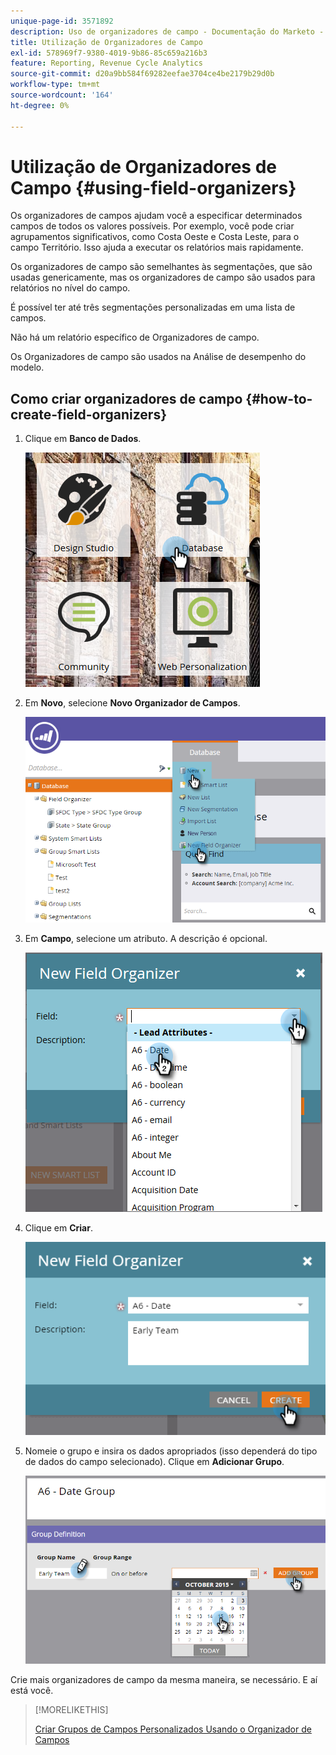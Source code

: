 ```yaml
---
unique-page-id: 3571892
description: Uso de organizadores de campo - Documentação do Marketo - Documentação do produto
title: Utilização de Organizadores de Campo
exl-id: 578969f7-9380-4019-9b86-85c659a216b3
feature: Reporting, Revenue Cycle Analytics
source-git-commit: d20a9bb584f69282eefae3704ce4be2179b29d0b
workflow-type: tm+mt
source-wordcount: '164'
ht-degree: 0%

---
```


# Utilização de Organizadores de Campo {#using-field-organizers}

Os organizadores de campos ajudam você a especificar determinados campos de todos os valores possíveis. Por exemplo, você pode criar agrupamentos significativos, como Costa Oeste e Costa Leste, para o campo Território. Isso ajuda a executar os relatórios mais rapidamente.

Os organizadores de campo são semelhantes às segmentações, que são usadas genericamente, mas os organizadores de campo são usados para relatórios no nível do campo.

É possível ter até três segmentações personalizadas em uma lista de campos.

Não há um relatório específico de Organizadores de campo.

Os Organizadores de campo são usados na Análise de desempenho do modelo.

## Como criar organizadores de campo {#how-to-create-field-organizers}

1. Clique em **Banco de Dados**.

   ![](assets/db.png)

1. Em **Novo**, selecione **Novo Organizador de Campos**.

   ![](assets/two-1.png)

1. Em **Campo**, selecione um atributo. A descrição é opcional.

   ![](assets/three-1.png)

1. Clique em **Criar**.

   ![](assets/image2015-9-3-16-3a36-3a31.png)

1. Nomeie o grupo e insira os dados apropriados (isso dependerá do tipo de dados do campo selecionado). Clique em **Adicionar Grupo**.

   ![](assets/image2015-9-3-16-3a40-3a45.png)

Crie mais organizadores de campo da mesma maneira, se necessário. E aí está você.

>[!MORELIKETHIS]
>
>[Criar Grupos de Campos Personalizados Usando o Organizador de Campos](/help/marketo/product-docs/reporting/revenue-cycle-analytics/revenue-tools/field-organizers/create-custom-field-groups-using-the-field-organizer.md)
